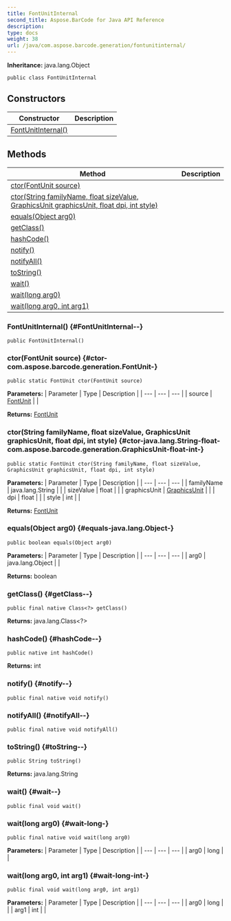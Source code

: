 ```yaml
---
title: FontUnitInternal
second_title: Aspose.BarCode for Java API Reference
description: 
type: docs
weight: 38
url: /java/com.aspose.barcode.generation/fontunitinternal/
---
```

**Inheritance:**
java.lang.Object
```
public class FontUnitInternal
```
## Constructors

| Constructor | Description |
| --- | --- |
| [FontUnitInternal()](#FontUnitInternal--) |  |
## Methods

| Method | Description |
| --- | --- |
| [ctor(FontUnit source)](#ctor-com.aspose.barcode.generation.FontUnit-) |  |
| [ctor(String familyName, float sizeValue, GraphicsUnit graphicsUnit, float dpi, int style)](#ctor-java.lang.String-float-com.aspose.barcode.generation.GraphicsUnit-float-int-) |  |
| [equals(Object arg0)](#equals-java.lang.Object-) |  |
| [getClass()](#getClass--) |  |
| [hashCode()](#hashCode--) |  |
| [notify()](#notify--) |  |
| [notifyAll()](#notifyAll--) |  |
| [toString()](#toString--) |  |
| [wait()](#wait--) |  |
| [wait(long arg0)](#wait-long-) |  |
| [wait(long arg0, int arg1)](#wait-long-int-) |  |
### FontUnitInternal() {#FontUnitInternal--}
```
public FontUnitInternal()
```


### ctor(FontUnit source) {#ctor-com.aspose.barcode.generation.FontUnit-}
```
public static FontUnit ctor(FontUnit source)
```




**Parameters:**
| Parameter | Type | Description |
| --- | --- | --- |
| source | [FontUnit](../../com.aspose.barcode.generation/fontunit) |  |

**Returns:**
[FontUnit](../../com.aspose.barcode.generation/fontunit)
### ctor(String familyName, float sizeValue, GraphicsUnit graphicsUnit, float dpi, int style) {#ctor-java.lang.String-float-com.aspose.barcode.generation.GraphicsUnit-float-int-}
```
public static FontUnit ctor(String familyName, float sizeValue, GraphicsUnit graphicsUnit, float dpi, int style)
```




**Parameters:**
| Parameter | Type | Description |
| --- | --- | --- |
| familyName | java.lang.String |  |
| sizeValue | float |  |
| graphicsUnit | [GraphicsUnit](../../com.aspose.barcode.generation/graphicsunit) |  |
| dpi | float |  |
| style | int |  |

**Returns:**
[FontUnit](../../com.aspose.barcode.generation/fontunit)
### equals(Object arg0) {#equals-java.lang.Object-}
```
public boolean equals(Object arg0)
```




**Parameters:**
| Parameter | Type | Description |
| --- | --- | --- |
| arg0 | java.lang.Object |  |

**Returns:**
boolean
### getClass() {#getClass--}
```
public final native Class<?> getClass()
```




**Returns:**
java.lang.Class<?>
### hashCode() {#hashCode--}
```
public native int hashCode()
```




**Returns:**
int
### notify() {#notify--}
```
public final native void notify()
```




### notifyAll() {#notifyAll--}
```
public final native void notifyAll()
```




### toString() {#toString--}
```
public String toString()
```




**Returns:**
java.lang.String
### wait() {#wait--}
```
public final void wait()
```




### wait(long arg0) {#wait-long-}
```
public final native void wait(long arg0)
```




**Parameters:**
| Parameter | Type | Description |
| --- | --- | --- |
| arg0 | long |  |

### wait(long arg0, int arg1) {#wait-long-int-}
```
public final void wait(long arg0, int arg1)
```




**Parameters:**
| Parameter | Type | Description |
| --- | --- | --- |
| arg0 | long |  |
| arg1 | int |  |

